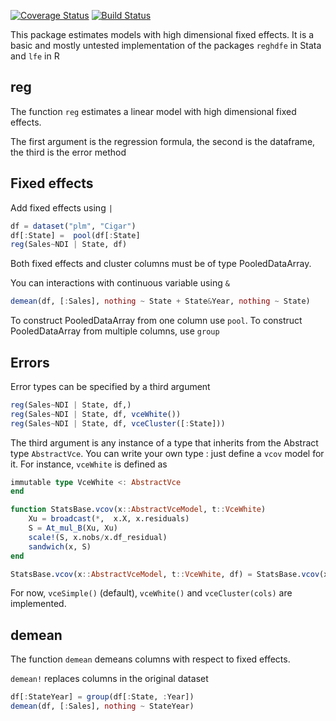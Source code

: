 [![Coverage Status](https://coveralls.io/repos/matthieugomez/FixedEffectModels.jl/badge.svg?branch=master)](https://coveralls.io/r/matthieugomez/FixedEffects.jl?branch=master)
[![Build Status](https://travis-ci.org/matthieugomez/FixedEffectModels.jl.svg?branch=master)](https://travis-ci.org/matthieugomez/FixedEffects.jl)

This package estimates models with high dimensional fixed effects. It is a basic and mostly untested implementation of the packages `reghdfe` in Stata and `lfe` in R


## reg
The function `reg`  estimates a linear model with high dimensional fixed effects.

The first argument is the regression formula, the second is the dataframe, the third is the error method

## Fixed effects

Add fixed effects using `|`

```julia
df = dataset("plm", "Cigar")
df[:State] =  pool(df[:State]
reg(Sales~NDI | State, df)
```

Both fixed effects and cluster columns must be of type PooledDataArray.

You can interactions with continuous variable using `&`
```julia
demean(df, [:Sales], nothing ~ State + State&Year, nothing ~ State)
```

To construct PooledDataArray from one column use `pool`. To construct PooledDataArray from multiple columns, use `group` 


## Errors

Error types can be specified by a third argument

```julia
reg(Sales~NDI | State, df,)
reg(Sales~NDI | State, df, vceWhite())
reg(Sales~NDI | State, df, vceCluster([:State]))
```

The third argument is any instance of a type that inherits from the Abstract type `AbstractVce`. You can write your own type : just define a `vcov` model for it. For instance, `vceWhite` is defined as

```julia
immutable type VceWhite <: AbstractVce 
end

function StatsBase.vcov(x::AbstractVceModel, t::VceWhite) 
	Xu = broadcast(*,  x.X, x.residuals)
	S = At_mul_B(Xu, Xu)
	scale!(S, x.nobs/x.df_residual)
	sandwich(x, S) 
end

StatsBase.vcov(x::AbstractVceModel, t::VceWhite, df) = StatsBase.vcov(x, t)
```

For now, `vceSimple()` (default), `vceWhite()` and `vceCluster(cols)` are implemented.

## demean
The function `demean` demeans columns with respect to fixed effects. 

`demean!` replaces columns in the original dataset

```julia
df[:StateYear] = group(df[:State, :Year])
demean(df, [:Sales], nothing ~ StateYear)
```

